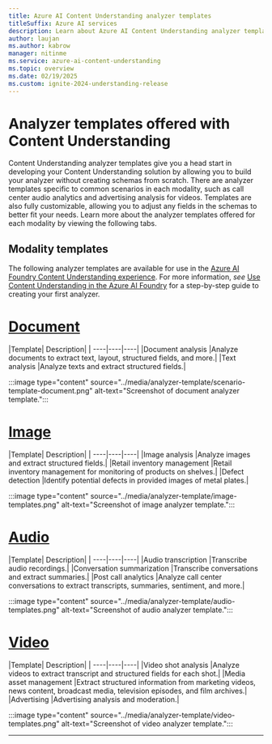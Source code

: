```yaml
---
title: Azure AI Content Understanding analyzer templates
titleSuffix: Azure AI services
description: Learn about Azure AI Content Understanding analyzer templates.
author: laujan
ms.author: kabrow
manager: nitinme
ms.service: azure-ai-content-understanding
ms.topic: overview
ms.date: 02/19/2025
ms.custom: ignite-2024-understanding-release
---
```


# Analyzer templates offered with Content Understanding

Content Understanding analyzer templates give you a head start in developing your Content Understanding solution by allowing you to build your analyzer without creating schemas from scratch.
There are analyzer templates specific to common scenarios in each modality, such as call center audio analytics and advertising analysis for videos. Templates are also fully customizable, allowing you to adjust any
fields in the schemas to better fit your needs. Learn more about the analyzer templates offered for each modality by viewing the following tabs.

## Modality templates

The following analyzer templates are available for use in the [Azure AI Foundry Content Understanding experience](https://aka.ms/cu-landing). For more information, *see* [Use Content Understanding in the Azure AI Foundry](../quickstart/use-ai-foundry.md) for a step-by-step guide to creating your first analyzer.

# [Document](#tab/document)

|Template| Description|
| ----|----|----|
|Document analysis |Analyze documents to extract text, layout, structured fields, and more.|
|Text analysis |Analyze texts and extract structured fields.|

   :::image type="content" source="../media/analyzer-template/scenario-template-document.png" alt-text="Screenshot of document analyzer template.":::

# [Image](#tab/image)

|Template| Description|
| ----|----|----|
|Image analysis |Analyze images and extract structured fields.|
|Retail inventory management |Retail inventory management for monitoring of products on shelves.|
|Defect detection |Identify potential defects in provided images of metal plates.|

   :::image type="content" source="../media/analyzer-template/image-templates.png" alt-text="Screenshot of image analyzer template.":::

# [Audio](#tab/audio)

|Template| Description|
| ----|----|----|
|Audio transcription |Transcribe audio recordings.|
|Conversation summarization |Transcribe conversations and extract summaries.|
|Post call analytics |Analyze call center conversations to extract transcripts, summaries, sentiment, and more.|


   :::image type="content" source="../media/analyzer-template/audio-templates.png" alt-text="Screenshot of audio analyzer template.":::

# [Video](#tab/video)

|Template| Description|
| ----|----|----|
|Video shot analysis |Analyze videos to extract transcript and structured fields for each shot.|
|Media asset management |Extract structured information from marketing videos, news content, broadcast media, television episodes, and film archives.|
|Advertising |Advertising analysis and moderation.|


   :::image type="content" source="../media/analyzer-template/video-templates.png" alt-text="Screenshot of video analyzer template.":::

---
